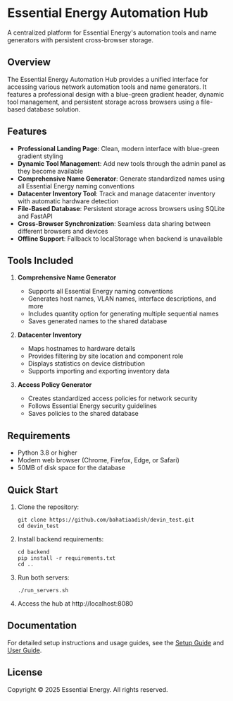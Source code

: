 # Essential Energy Automation Hub

A centralized platform for Essential Energy's automation tools and name generators with persistent cross-browser storage.

## Overview

The Essential Energy Automation Hub provides a unified interface for accessing various network automation tools and name generators. It features a professional design with a blue-green gradient header, dynamic tool management, and persistent storage across browsers using a file-based database solution.

## Features

- **Professional Landing Page**: Clean, modern interface with blue-green gradient styling
- **Dynamic Tool Management**: Add new tools through the admin panel as they become available
- **Comprehensive Name Generator**: Generate standardized names using all Essential Energy naming conventions
- **Datacenter Inventory Tool**: Track and manage datacenter inventory with automatic hardware detection
- **File-Based Database**: Persistent storage across browsers using SQLite and FastAPI
- **Cross-Browser Synchronization**: Seamless data sharing between different browsers and devices
- **Offline Support**: Fallback to localStorage when backend is unavailable

## Tools Included

1. **Comprehensive Name Generator**
   - Supports all Essential Energy naming conventions
   - Generates host names, VLAN names, interface descriptions, and more
   - Includes quantity option for generating multiple sequential names
   - Saves generated names to the shared database

2. **Datacenter Inventory**
   - Maps hostnames to hardware details
   - Provides filtering by site location and component role
   - Displays statistics on device distribution
   - Supports importing and exporting inventory data

3. **Access Policy Generator**
   - Creates standardized access policies for network security
   - Follows Essential Energy security guidelines
   - Saves policies to the shared database

## Requirements

- Python 3.8 or higher
- Modern web browser (Chrome, Firefox, Edge, or Safari)
- 50MB of disk space for the database

## Quick Start

1. Clone the repository:
   ```
   git clone https://github.com/bahatiaadish/devin_test.git
   cd devin_test
   ```

2. Install backend requirements:
   ```
   cd backend
   pip install -r requirements.txt
   cd ..
   ```

3. Run both servers:
   ```
   ./run_servers.sh
   ```

4. Access the hub at http://localhost:8080

## Documentation

For detailed setup instructions and usage guides, see the [Setup Guide](docs/SETUP.md) and [User Guide](docs/USER_GUIDE.md).

## License

Copyright © 2025 Essential Energy. All rights reserved.
